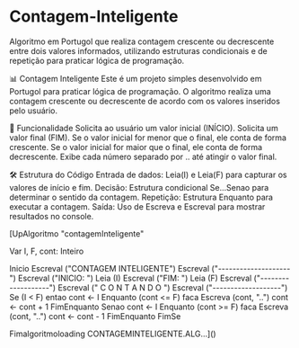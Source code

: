 # Contagem-Inteligente
Algoritmo em Portugol que realiza contagem crescente ou decrescente entre dois valores informados, utilizando estruturas condicionais e de repetição para praticar lógica de programação.

📊 Contagem Inteligente
Este é um projeto simples desenvolvido em Portugol para praticar lógica de programação.
O algoritmo realiza uma contagem crescente ou decrescente de acordo com os valores inseridos pelo usuário.

🚀 Funcionalidade
Solicita ao usuário um valor inicial (INÍCIO).
Solicita um valor final (FIM).
Se o valor inicial for menor que o final, ele conta de forma crescente.
Se o valor inicial for maior que o final, ele conta de forma decrescente.
Exibe cada número separado por .. até atingir o valor final.

🛠 Estrutura do Código
Entrada de dados: Leia(I) e Leia(F) para capturar os valores de início e fim.
Decisão: Estrutura condicional Se...Senao para determinar o sentido da contagem.
Repetição: Estrutura Enquanto para executar a contagem.
Saída: Uso de Escreva e Escreval para mostrar resultados no console.

[UpAlgoritmo "contagemInteligente"

Var
   I, F, cont: Inteiro

Inicio
   Escreval ("CONTAGEM INTELIGENTE")
   Escreval ("--------------------")
   Escreval ("INICIO: ")
   Leia (I)
   Escreval ("FIM: ")
   Leia (F)
   Escreval ("-------------------")
   Escreval ("  C O N T A N D O  ")
   Escreval ("-------------------")
   Se (I < F) entao
      cont <- I
      Enquanto (cont <= F) faca
         Escreva (cont, "..")
         cont <- cont + 1
      FimEnquanto
   Senao
      cont <- I
      Enquanto (cont >= F) faca
         Escreva (cont, "..")
         cont <- cont - 1
      FimEnquanto
   FimSe


Fimalgoritmoloading CONTAGEMINTELIGENTE.ALG…]()
